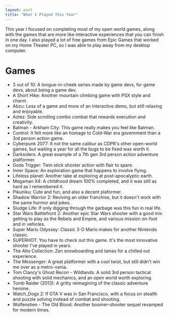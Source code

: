 ```yaml
---
layout: post
title: "What I Played This Year"
---
```


This year I focused on completing most of my open world games, along with the games that are more like interactive experiences that you can finish in one day. I also played a lot of free games from Epic Games that worked on my Home Theater PC, so I was able to play away from my desktop computer.

# Games

* 3 out of 10: A tongue-in-cheek series made by game devs, for game devs, about being a game dev.
* A Short Hike: Another mountain climbing game with PSX style and charm.
* Abzu: Less of a game and more of an interactive demo, but still relaxing and enjoyable.
* Aztez: Side scrolling combo combat that rewards execution and creativity.
* Batman - Arkham City: This game really makes you feel like Batman.
* Control: It felt more like an homage to Cold-War era government than a 3rd person action game.
* Cyberpunk 2077: It not the same calibur as CDPR's other open-world games, but waiting a year for all the bugs to be fixed was worth it.
* Darksiders: A great example of a 7th gen 3rd person action adventure platformer.
* Gods Trigger: Twin stick shooter action with flair to spare.
* Inner Space: An exploration game that happens to involve flying.
* Lifeless planet: Another take at exploring at post-apocalyptic earth.
* Megaman X4: A childhood dream 100% completed, and it was still as hard as I remembered it.
* Pikuniku: Cute and fun, and also a decent plaformer.
* Shadow Warrior 2: Reviving an older franchise, but it doesn't work with the same hurmor and jokes.
* Sludge Life: If only digging through the garbage was this fun in real life.
* Star Wars Battlefront 2: Another epic Star Wars shooter with a good mix getting to play as the Rebels and Empire, and various mission on-foot and in vehicles.
* Super Mario Odyssey: Classic 3-D Mario makes for another Nintendo classic.
* SUPERHOT: You have to check out this game. It's the most innovative shooter I've played in years.
* The Alto Collection: Zen snowboarding and lamas for a chilled out experience.
* The Messenger: A great platformer with a cool twist, but still didn't win me over as a metro-vania.
* Tom Clancy's Ghost Recon - Wildlands: A solid 3rd person tactical shooting with solid mechanics, and an open world worth exploring.
* Tomb Raider (2013): A gritty reimagining of the classic adventure heroine.
* Watch_Dogs 2: If GTA V was in San Francisco, with a focus on stealth and puzzle solving instead of combat and shooting.
* Wolfenstien - The Old Blood: Another boomer-shooter sequel revamped for modern times.
